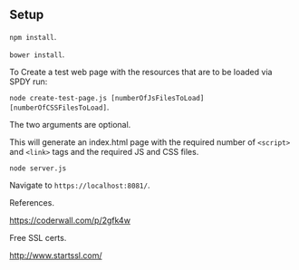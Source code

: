 Setup
-----

<code>npm install</code>.

<code>bower install</code>.

To Create a test web page with the resources that are to be loaded via SPDY run:

<code>node create-test-page.js [numberOfJsFilesToLoad] [numberOfCSSFilesToLoad]</code>.

The two arguments are optional.

This will generate an index.html page with the required number of <code>&lt;script&gt;</code>
and <code>&lt;link&gt;</code> tags and the required JS and CSS files.

`node server.js`

Navigate to `https://localhost:8081/`.

References.

https://coderwall.com/p/2gfk4w

Free SSL certs.

http://www.startssl.com/
